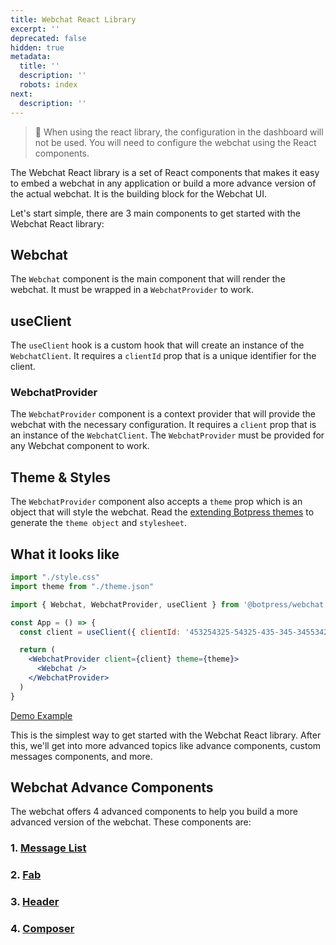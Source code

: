 ```yaml
---
title: Webchat React Library
excerpt: ''
deprecated: false
hidden: true
metadata:
  title: ''
  description: ''
  robots: index
next:
  description: ''
---
```

> 🚧 When using the react library, the configuration in the dashboard will not be used. You will need to configure the webchat using the React components.

 The Webchat React library is a set of React components that makes it easy to embed a webchat in any application or build a more advance version of the actual webchat. It is the building block for the Webchat UI.

Let's start simple, there are 3 main components to get started with the Webchat React library:

## Webchat

The `Webchat` component is the main component that will render the webchat. It must be wrapped in a `WebchatProvider` to work.

## useClient

The `useClient` hook is a custom hook that will create an instance of the `WebchatClient`. It requires a `clientId` prop that is a unique identifier for the client.

### WebchatProvider

The `WebchatProvider` component is a context provider that will provide the webchat with the necessary configuration. It requires a `client` prop that is an instance of the `WebchatClient`. The `WebchatProvider` must be provided for any Webchat component to work.

## Theme & Styles

The `WebchatProvider` component also accepts a `theme` prop which is an object that will style the webchat. Read the [extending Botpress themes](theming/extending-botpress-themes) to generate the `theme object` and `stylesheet`.

## What it looks like

```jsx /WebchatProvider/ /Webchat/ /useClient/
import "./style.css"
import theme from "./theme.json"

import { Webchat, WebchatProvider, useClient } from '@botpress/webchat'

const App = () => {
  const client = useClient({ clientId: '453254325-54325-435-345-345534253' })

  return (
    <WebchatProvider client={client} theme={theme}>
      <Webchat />
    </WebchatProvider>
  )
}
```

[Demo Example](https://stackblitz.com/github/botpress/documentation-examples/tree/master/examples/webchat-react-demo?embed=1\&hideNavigation=1\&view=both\&file=src%2FApp.tsx)

This is the simplest way to get started with the Webchat React library. After this, we'll get into more advanced topics like advance components, custom messages components, and more.

## Webchat Advance Components

The webchat offers 4 advanced components to help you build a more advanced version of the webchat. These components are:

### 1. [Message List](../docs/message-list-component)

### 2. [Fab](../docs/fab)

### 3. [Header](../docs/header)

### 4. [Composer](../docs/composer)
